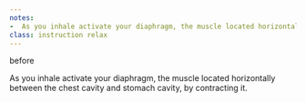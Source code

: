 ```yaml
---
notes:
-  As you inhale activate your diaphragm, the muscle located horizontally between the chest cavity and stomach cavity, by contracting it.
class: instruction relax
---
```


<span class='tag'>before</span>

As you inhale activate your diaphragm, the muscle located horizontally between the chest cavity and stomach cavity, by contracting it.